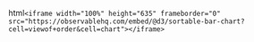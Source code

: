html`<iframe width="100%" height="635" frameborder="0"
  src="https://observablehq.com/embed/@d3/sortable-bar-chart?cell=viewof+order&cell=chart"></iframe>`

